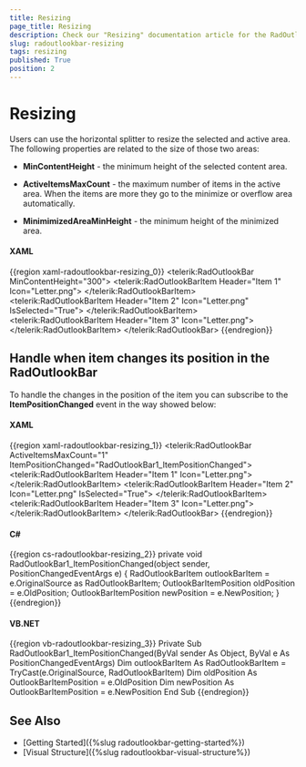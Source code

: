 ```yaml
---
title: Resizing
page_title: Resizing
description: Check our "Resizing" documentation article for the RadOutlookBar WPF control.
slug: radoutlookbar-resizing
tags: resizing
published: True
position: 2
---
```


# Resizing

Users can use the horizontal splitter to resize the selected and active
area. The following properties are related to the size of those two areas:

* __MinContentHeight__ - the minimum height of the selected content area. 

* __ActiveItemsMaxCount__ - the maximum number of items in the active area. When the items are more they go to the minimize or overflow area automatically.

* __MinimimizedAreaMinHeight__ - the minimum height of the minimized area.

#### __XAML__
{{region xaml-radoutlookbar-resizing_0}}
	<telerik:RadOutlookBar MinContentHeight="300">
	    <telerik:RadOutlookBarItem Header="Item 1" Icon="Letter.png">
	        <TextBlock Text="Item 1 Content" />
	    </telerik:RadOutlookBarItem>
	    <telerik:RadOutlookBarItem Header="Item 2" 
	                               Icon="Letter.png"
	                               IsSelected="True">
	        <TextBlock Text="Item 2 Content" />
	    </telerik:RadOutlookBarItem>
	    <telerik:RadOutlookBarItem Header="Item 3" Icon="Letter.png">
	        <TextBlock Text="Item 3 Content" />
	    </telerik:RadOutlookBarItem>
	</telerik:RadOutlookBar>
{{endregion}}

## Handle when item changes its position in the RadOutlookBar

To handle the changes in the position of the item you can subscribe to the __ItemPositionChanged__ event in the way showed below:

#### __XAML__
{{region xaml-radoutlookbar-resizing_1}}
	<telerik:RadOutlookBar ActiveItemsMaxCount="1"
	                       ItemPositionChanged="RadOutlookBar1_ItemPositionChanged">
	    <telerik:RadOutlookBarItem Header="Item 1" Icon="Letter.png">
	        <TextBlock Text="Item 1 Content" />
	    </telerik:RadOutlookBarItem>
	    <telerik:RadOutlookBarItem Header="Item 2" 
	                               Icon="Letter.png"
	                               IsSelected="True">
	        <TextBlock Text="Item 2 Content" />
	    </telerik:RadOutlookBarItem>
	    <telerik:RadOutlookBarItem Header="Item 3" Icon="Letter.png">
	        <TextBlock Text="Item 3 Content" />
	    </telerik:RadOutlookBarItem>
	</telerik:RadOutlookBar>
{{endregion}}

#### __C#__
{{region cs-radoutlookbar-resizing_2}}
	private void RadOutlookBar1_ItemPositionChanged(object sender, PositionChangedEventArgs e)
	{
		RadOutlookBarItem outlookBarItem = e.OriginalSource as RadOutlookBarItem;
		OutlookBarItemPosition oldPosition = e.OldPosition;
		OutlookBarItemPosition newPosition = e.NewPosition;
	}
{{endregion}}

#### __VB.NET__
{{region vb-radoutlookbar-resizing_3}}
	Private Sub RadOutlookBar1_ItemPositionChanged(ByVal sender As Object, ByVal e As PositionChangedEventArgs)
	    Dim outlookBarItem As RadOutlookBarItem = TryCast(e.OriginalSource, RadOutlookBarItem)
	    Dim oldPosition As OutlookBarItemPosition = e.OldPosition
	    Dim newPosition As OutlookBarItemPosition = e.NewPosition
	End Sub
{{endregion}}

## See Also
 * [Getting Started]({%slug radoutlookbar-getting-started%})
 * [Visual Structure]({%slug radoutlookbar-visual-structure%})